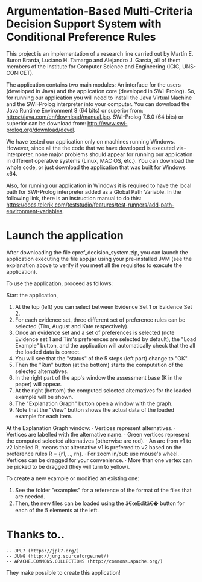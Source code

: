 # Argumentation-Based Multi-Criteria Decision Support System with Conditional Preference Rules

This project is an implementation of a research line carried out by Martín E. Buron Brarda, Luciano H. Tamargo and Alejandro J. García, all of them members of the Institute for Computer Science and Engineering (ICIC, UNS-CONICET).

The application contains two main modules: An interface for the users (developed in Java) and the application core (developed in SWI-Prolog). So, for running our application you will need to install the Java Virtual Machine and the SWI-Prolog interpreter into your computer. You can download the Java Runtime Environment 8 (64 bits) or superior from: https://java.com/en/download/manual.jsp. SWI-Prolog 7.6.0 (64 bits) or superior can be download from: http://www.swi-prolog.org/download/devel.

We have tested our application only on machines running Windows. However, since all the the code that we have developed is executed via-interpreter, none major problems should appear for running our application in different operative systems (Linux, MAC OS, etc.). You can download the whole code, or just download the application that was built for Windows x64.

Also, for running our application in Windows it is required to have the local path for SWI-Prolog interpreter added as a Global Path Variable. In the following link, there is an instruction manual to do this: https://docs.telerik.com/teststudio/features/test-runners/add-path-environment-variables.


# Launch the application

After downloading the file cpref_decision_system.zip, you can launch the application executing the file app.jar using your pre-installed JVM (see the explanation above to verify if you meet all the requisites to execute the application).

To use the application, proceed as follows:

Start the application, 
1. At the top (left) you can select between Evidence Set 1 or Evidence Set 2. 
2. For each evidence set, three different set of preference rules can be selected (Tim, August and Kate respectively).
3. Once an evidence set and a set of preferences is selected (note Evidence set 1 and Tim's preferences are selected by default), the "Load Example" button, and the application will automatically check that the all the loaded data is correct. 
4. You will see that the "status" of the 5 steps (left part) change to "OK".
5. Then the "Run" button (at the bottom) starts the computation of the selected alternatives.
6. In the right part of the app's window the assessment base (K in the paper) will appear.  
7. At the right (bottom) the computed selected alternatives for the loaded example will be shown. 
8. The "Explanation Graph" button open a window with the graph.
9. Note that the "View" button shows the actual data of the loaded example for each item. 

At the Explanation Graph window:
· Vertices represent alternatives.
· Vertices are labelled with the alternative name.
· Green vertices represent the computed selected alternatives (otherwise are red).
· An arc from v1 to v2 labelled R, means that alternative v1 is preferred to v2 based on the preference rules R = {r1, .., rn}.
· For zoom in/out: use mouse's wheel.
· Vertices can be dragged for your convenience. 
· More than one vertex can be picked to be dragged (they will turn to yellow).

To create a new example or modified an existing one:
1. See the folder "examples" for a reference of the format of the files that are needed.
2. Then, the new files can be loaded using the â€œEditâ€� button for each of the 5 elements at the left.

# Thanks to..

	-- JPL7 (https://jpl7.org/)
	-- JUNG (http://jung.sourceforge.net/)
	-- APACHE.COMMONS.COLLECTIONS (http://commons.apache.org/)
	
They make possible to create this application!
